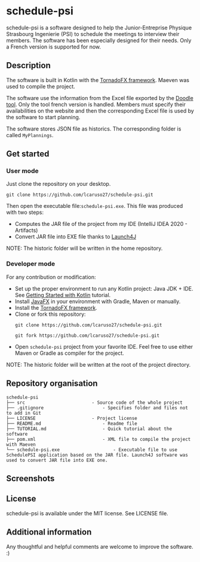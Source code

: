 # schedule-psi

schedule-psi is a software designed to help the Junior-Entreprise Physique Strasbourg Ingenierie (PSI) to schedule the meetings 
to interview their members. The software has been especially designed for their needs. Only a French version is supported for now.

## Description

The software is built in Kotlin with the [TornadoFX framework](https://github.com/edvin/tornadofx). Maeven was used to compile the project.

The software use the information from the Excel file exported by the [Doodle tool](https://doodle.com/). Only the tool french version is handled.
Members must specify their availabilities on the website and then the corresponding Excel file is used by the software to start planning.

The software stores JSON file as historics. The corresponding folder is called `MyPlannings`.

## Get started

### User mode

Just clone the repository on your desktop.
```
git clone https://github.com/lcaruso27/schedule-psi.git
```

Then open the executable file:`schedule-psi.exe`. This file was produced with two steps:
* Computes the JAR file of the project from my IDE (IntelliJ IDEA 2020 - Artifacts)
* Convert JAR file into EXE file thanks to [Launch4J](http://launch4j.sourceforge.net/)

NOTE: The historic folder will be written in the home repository.

### Developer mode

For any contribution or modification:
* Set up the proper environment to run any Kotlin project: Java JDK + IDE. See [Getting Started with Kotlin](https://kotlinlang.org/docs/tutorials/getting-started.html) tutorial.
* Install [JavaFX](https://openjfx.io/openjfx-docs/#maven) in your environment with Gradle, Maven or manually.
* Install the [TornadoFX framework](https://github.com/edvin/tornadofx).
* Clone or fork this repository:
	```
	git clone https://github.com/lcaruso27/schedule-psi.git

	git fork https://github.com/lcaruso27/schedule-psi.git
	```
* Open `schedule-psi` project from your favorite IDE. Feel free to use either Maven or Gradle as compiler for the project.

NOTE: The historic folder will be written at the root of the project directory.

## Repository organisation
````
schedule-psi
├── src 						- Source code of the whole project
├── .gitignore						- Specifies folder and files not to add in Git
├── LICENSE						- Project license
├── README.md						- Readme file
├── TUTORIAL.md						- Quick tutorial about the software
├── pom.xml 						- XML file to compile the project with Maeven
└── schedule-psi.exe					- Executable file to use SchedulePSI application based on the JAR file. Launch4J software was used to convert JAR file into EXE one.
````

## Screenshots

## License

schedule-psi is available under the MIT license. See LICENSE file.

## Additional information

Any thoughtful and helpful comments are welcome to improve the software. :)
